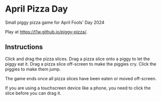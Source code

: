 # April Pizza Day
Small piggy pizza game for April Fools' Day 2024

Play at https://t1w.github.io/piggy-pizza/.

## Instructions

Click and drag the pizza slices. Drag a pizza slice onto a piggy to let the piggy eat it. Drag a pizza slice off-screen to make the piggies cry. Click the piggies to make them jump.

The game ends once all pizza slices have been eaten or moved off-screen.

If you are using a touchscreen device like a phone, you need to click the slice before you can drag it.